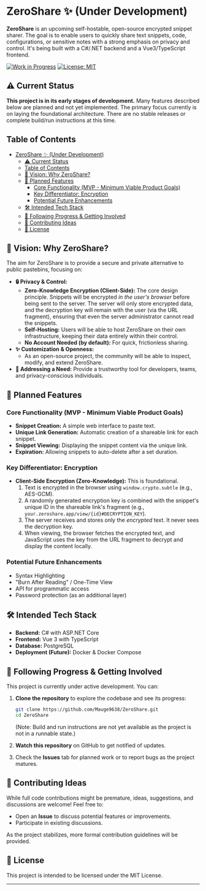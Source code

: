# ZeroShare ✨ (Under Development)

**ZeroShare** is an upcoming self-hostable, open-source encrypted snippet sharer. The goal is to enable users to quickly share text snippets, code, configurations, or sensitive notes with a strong emphasis on privacy and control. It's being built with a C#/.NET backend and a Vue3/TypeScript frontend.

[![Work in Progress](https://img.shields.io/badge/status-work%20in%20progress-yellow?style=for-the-badge)](https://github.com/YOUR_USERNAME/ZeroShare)
[![License: MIT](https://img.shields.io/badge/License-MIT-blue.svg?style=for-the-badge)](https://opensource.org/licenses/MIT)

<!-- Add your GitHub repo link for the WIP badge if you wish -->

## ⚠️ Current Status

**This project is in its early stages of development.** Many features described below are planned and not yet implemented. The primary focus currently is on laying the foundational architecture. There are no stable releases or complete build/run instructions at this time.

## Table of Contents

- [ZeroShare ✨ (Under Development)](#zeroshare--under-development)
  - [⚠️ Current Status](#️-current-status)
  - [Table of Contents](#table-of-contents)
  - [🌟 Vision: Why ZeroShare?](#-vision-why-zeroshare)
  - [🎯 Planned Features](#-planned-features)
    - [Core Functionality (MVP - Minimum Viable Product Goals)](#core-functionality-mvp---minimum-viable-product-goals)
    - [Key Differentiator: Encryption](#key-differentiator-encryption)
    - [Potential Future Enhancements](#potential-future-enhancements)
  - [🛠️ Intended Tech Stack](#️-intended-tech-stack)
  - [🌱 Following Progress \& Getting Involved](#-following-progress--getting-involved)
  - [🤝 Contributing Ideas](#-contributing-ideas)
  - [📄 License](#-license)

## 🌟 Vision: Why ZeroShare?

The aim for ZeroShare is to provide a secure and private alternative to public pastebins, focusing on:

- **🔒 Privacy & Control:**
  - **Zero-Knowledge Encryption (Client-Side):** The core design principle. Snippets will be encrypted _in the user's browser_ before being sent to the server. The server will only store encrypted data, and the decryption key will remain with the user (via the URL fragment), ensuring that even the server administrator cannot read the snippets.
  - **Self-Hosting:** Users will be able to host ZeroShare on their own infrastructure, keeping their data entirely within their control.
  - **No Account Needed (by default):** For quick, frictionless sharing.
- **✨ Customization & Openness:**
  - As an open-source project, the community will be able to inspect, modify, and extend ZeroShare.
- **🏢 Addressing a Need:** Provide a trustworthy tool for developers, teams, and privacy-conscious individuals.

## 🎯 Planned Features

### Core Functionality (MVP - Minimum Viable Product Goals)

- **Snippet Creation:** A simple web interface to paste text.
- **Unique Link Generation:** Automatic creation of a shareable link for each snippet.
- **Snippet Viewing:** Displaying the snippet content via the unique link.
- **Expiration:** Allowing snippets to auto-delete after a set duration.

### Key Differentiator: Encryption

- **Client-Side Encryption (Zero-Knowledge):** This is foundational.
  1.  Text is encrypted in the browser using `window.crypto.subtle` (e.g., AES-GCM).
  2.  A randomly generated encryption key is combined with the snippet's unique ID in the shareable link's fragment (e.g., `your.zeroshare.app/view/{id}#DECRYPTION_KEY`).
  3.  The server receives and stores only the _encrypted_ text. It never sees the decryption key.
  4.  When viewing, the browser fetches the encrypted text, and JavaScript uses the key from the URL fragment to decrypt and display the content locally.

### Potential Future Enhancements

- Syntax Highlighting
- "Burn After Reading" / One-Time View
- API for programmatic access
- Password protection (as an additional layer)

## 🛠️ Intended Tech Stack

- **Backend:** C# with ASP.NET Core
- **Frontend:** Vue 3 with TypeScript
- **Database:** PostgreSQL
- **Deployment (Future):** Docker & Docker Compose

## 🌱 Following Progress & Getting Involved

This project is currently under active development. You can:

1.  **Clone the repository** to explore the codebase and see its progress:

    ```bash
    git clone https://github.com/Mauge9638/ZeroShare.git
    cd ZeroShare
    ```

    (Note: Build and run instructions are not yet available as the project is not in a runnable state.)

2.  **Watch this repository** on GitHub to get notified of updates.
3.  Check the **Issues** tab for planned work or to report bugs as the project matures.

## 🤝 Contributing Ideas

While full code contributions might be premature, ideas, suggestions, and discussions are welcome! Feel free to:

- Open an **Issue** to discuss potential features or improvements.
- Participate in existing discussions.

As the project stabilizes, more formal contribution guidelines will be provided.

## 📄 License

This project is intended to be licensed under the MIT License.

---
